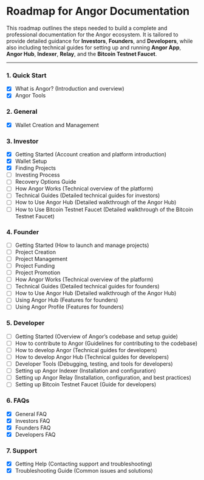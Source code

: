 # Roadmap for Angor Documentation

This roadmap outlines the steps needed to build a complete and professional documentation for the Angor ecosystem. It is tailored to provide detailed guidance for **Investors**, **Founders**, and **Developers**, while also including technical guides for setting up and running **Angor App**, **Angor Hub**, **Indexer**, **Relay**, and the **Bitcoin Testnet Faucet**.

---

### 1. **Quick Start**
- [X] What is Angor? (Introduction and overview)
- [X] Angor Tools

### 2. **General**
- [X] Wallet Creation and Management

### 3. **Investor**
- [X] Getting Started (Account creation and platform introduction)
- [X] Wallet Setup
- [X] Finding Projects 
- [ ] Investing Process
- [ ] Recovery Options Guide 
- [ ] How Angor Works (Technical overview of the platform)
- [ ] Technical Guides (Detailed technical guides for investors)
- [ ] How to Use Angor Hub (Detailed walkthrough of the Angor Hub)
- [ ] How to Use Bitcoin Testnet Faucet (Detailed walkthrough of the Bitcoin Testnet
  Faucet)

### 4. **Founder**
- [ ] Getting Started (How to launch and manage projects)
- [ ] Project Creation
- [ ] Project Management
- [ ] Project Funding
- [ ] Project Promotion
- [ ] How Angor Works (Technical overview of the platform)
- [ ] Technical Guides (Detailed technical guides for founders)
- [ ] How to Use Angor Hub (Detailed walkthrough of the Angor Hub)
- [ ] Using Angor Hub (Features for founders)
- [ ] Using Angor Profile (Features for founders)

### 5. **Developer**
- [ ] Getting Started (Overview of Angor’s codebase and setup guide)
- [ ] How to contribute to Angor (Guidelines for contributing to the codebase)
- [ ] How to develop Angor (Technical guides for developers)
- [ ] How to develop Angor Hub (Technical guides for developers)
- [ ] Developer Tools (Debugging, testing, and tools for developers)
- [ ] Setting up Angor Indexer (Installation and configuration)
- [ ] Setting up Angor Relay (Installation, configuration, and best practices)
- [ ] Setting up Bitcoin Testnet Faucet (Guide for developers)

### 6. **FAQs**
- [X] General FAQ
- [X] Investors FAQ
- [X] Founders FAQ
- [X] Developers FAQ

### 7. **Support**
- [X] Getting Help (Contacting support and troubleshooting)
- [X] Troubleshooting Guide (Common issues and solutions)
